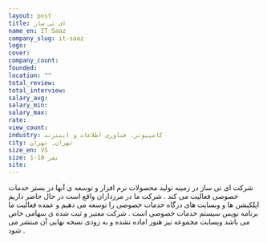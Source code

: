 ```yaml
---
layout: post
title: ای تی ساز
name_en: IT Saaz
company_slug: it-saaz
logo: 
cover: 
company_count:
founded:
location: ""
total_review: 
total_interview: 
salary_avg: 
salary_min: 
salary_max: 
rate: 
view_count: 
industry: کامپیوتر، فناوری اطلاعات و اینترنت
city: تهران, تهران
size_en: VS
size: 1-10 نفر
site: 
---
```


شرکت ای تی ساز در زمینه تولید محصولات نرم افزار و توسعه ی آنها در بستر خدمات خصوصی فعالیت می کند . شرکت ما در مرزداران واقع است در حال حاضر داریم اپلکیشن ها و وبسایت های درگاه خدمات خصوصی را توسعه می دهیم و عمده فعالیت ما برنامه نویس سیستم خدمات خصوصی است . شرکت معتبر و ثبت شده ی سهامی خاص می باشد وبسایت مجموعه نیز هنوز اماده نشده و به زودی نسخه نهایی آن منتشر می شود .
